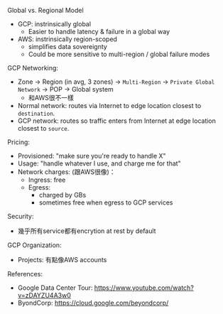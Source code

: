 
Global vs. Regional Model
- GCP: instrinsically global
    - Easier to handle latency & failure in a global way
- AWS: instrinsically region-scoped
    - simplifies data sovereignty
    - Could be more sensitive to multi-region / global failure modes


GCP Networking:
- Zone -> Region (in avg, 3 zones) -> `Multi-Region` -> `Private Global Network` -> POP -> Global system
    - 和AWS很不一樣
- Normal network: routes via Internet to edge location closest to `destination`.
- GCP network: routes so traffic enters from Internet at edge location closest to `source`.

Pricing: 
- Provisioned: "make sure you're ready to handle X"
- Usage: "handle whatever I use, and charge me for that"
- Network charges: (跟AWS很像)：
    - Ingress: free
    - Egress: 
        - charged by GBs
        - sometimes free when egress to GCP services

Security:
- 幾乎所有service都有encrytion at rest by default

GCP Organization:
- Projects: 有點像AWS accounts



References:
- Google Data Center Tour: https://www.youtube.com/watch?v=zDAYZU4A3w0
- ByondCorp: https://cloud.google.com/beyondcorp/